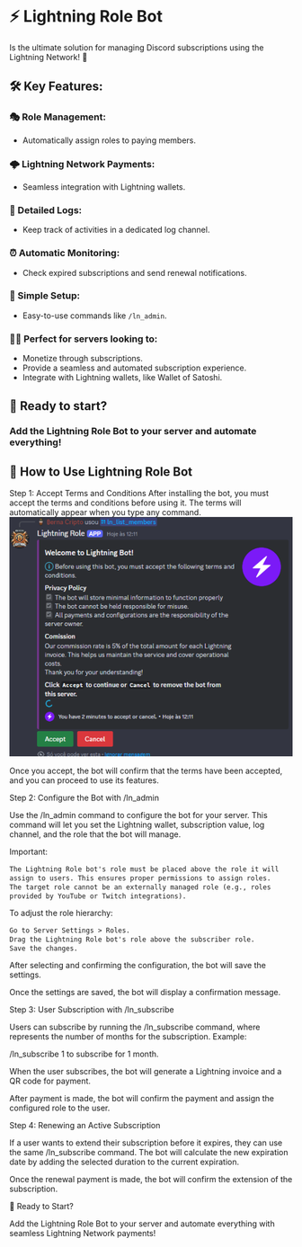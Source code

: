 # ⚡ Lightning Role Bot
Is the ultimate solution for managing Discord subscriptions using the Lightning Network! 🚀

## 🛠️ Key Features:

### 🎭 Role Management:
- Automatically assign roles to paying members.

### 🌩️ Lightning Network Payments:
- Seamless integration with Lightning wallets.

### 📜 Detailed Logs:
- Keep track of activities in a dedicated log channel.

### ⏰ Automatic Monitoring:
- Check expired subscriptions and send renewal notifications.

### 🔧 Simple Setup:
- Easy-to-use commands like `/ln_admin`.

### 🧑‍💻 Perfect for servers looking to:
- Monetize through subscriptions.
- Provide a seamless and automated subscription experience.
- Integrate with Lightning wallets, like Wallet of Satoshi.

## 🚀 Ready to start?
### Add the Lightning Role Bot to your server and automate everything!

## 📖 How to Use Lightning Role Bot
Step 1: Accept Terms and Conditions
After installing the bot, you must accept the terms and conditions before using it. The terms will automatically appear when you type any command.
![img1](/img/1-terms.png)

Once you accept, the bot will confirm that the terms have been accepted, and you can proceed to use its features.

Step 2: Configure the Bot with /ln_admin

Use the /ln_admin command to configure the bot for your server. This command will let you set the Lightning wallet, subscription value, log channel, and the role that the bot will manage.

Important:

    The Lightning Role bot's role must be placed above the role it will assign to users. This ensures proper permissions to assign roles.
    The target role cannot be an externally managed role (e.g., roles provided by YouTube or Twitch integrations).

To adjust the role hierarchy:

    Go to Server Settings > Roles.
    Drag the Lightning Role bot's role above the subscriber role.
    Save the changes.

After selecting and confirming the configuration, the bot will save the settings.

Once the settings are saved, the bot will display a confirmation message.

Step 3: User Subscription with /ln_subscribe

Users can subscribe by running the /ln_subscribe <number> command, where <number> represents the number of months for the subscription.
Example:

/ln_subscribe 1 to subscribe for 1 month.

When the user subscribes, the bot will generate a Lightning invoice and a QR code for payment.

After payment is made, the bot will confirm the payment and assign the configured role to the user.

Step 4: Renewing an Active Subscription

If a user wants to extend their subscription before it expires, they can use the same /ln_subscribe command. The bot will calculate the new expiration date by adding the selected duration to the current expiration.

Once the renewal payment is made, the bot will confirm the extension of the subscription.

🚀 Ready to Start?

Add the Lightning Role Bot to your server and automate everything with seamless Lightning Network payments!
